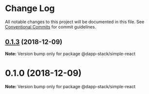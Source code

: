 # Change Log

All notable changes to this project will be documented in this file.
See [Conventional Commits](https://conventionalcommits.org) for commit guidelines.

## [0.1.3](https://github-dapp-stack/Dapp-Stack/Dapp-Stack/compare/v0.1.2...v0.1.3) (2018-12-09)

**Note:** Version bump only for package @dapp-stack/simple-react





# 0.1.0 (2018-12-09)

**Note:** Version bump only for package @dapp-stack/simple-react
